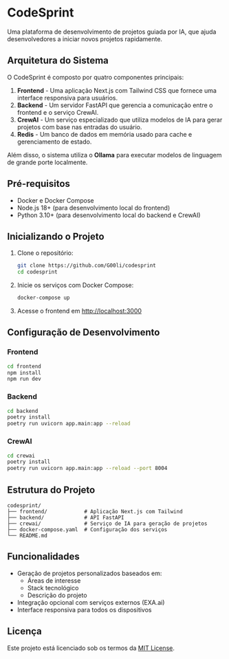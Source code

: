 # CodeSprint

Uma plataforma de desenvolvimento de projetos guiada por IA, que ajuda desenvolvedores a iniciar novos projetos rapidamente.

## Arquitetura do Sistema

O CodeSprint é composto por quatro componentes principais:

1. **Frontend** - Uma aplicação Next.js com Tailwind CSS que fornece uma interface responsiva para usuários.
2. **Backend** - Um servidor FastAPI que gerencia a comunicação entre o frontend e o serviço CrewAI.
3. **CrewAI** - Um serviço especializado que utiliza modelos de IA para gerar projetos com base nas entradas do usuário.
4. **Redis** - Um banco de dados em memória usado para cache e gerenciamento de estado.

Além disso, o sistema utiliza o **Ollama** para executar modelos de linguagem de grande porte localmente.

## Pré-requisitos

- Docker e Docker Compose
- Node.js 18+ (para desenvolvimento local do frontend)
- Python 3.10+ (para desenvolvimento local do backend e CrewAI)

## Inicializando o Projeto

1. Clone o repositório:
   ```bash
   git clone https://github.com/G00li/codesprint
   cd codesprint
   ```

2. Inicie os serviços com Docker Compose:
   ```bash
   docker-compose up
   ```

3. Acesse o frontend em [http://localhost:3000](http://localhost:3000)

## Configuração de Desenvolvimento

### Frontend

```bash
cd frontend
npm install
npm run dev
```

### Backend

```bash
cd backend
poetry install
poetry run uvicorn app.main:app --reload
```

### CrewAI

```bash
cd crewai
poetry install
poetry run uvicorn app.main:app --reload --port 8004
```

## Estrutura do Projeto

```
codesprint/
├── frontend/            # Aplicação Next.js com Tailwind
├── backend/             # API FastAPI 
├── crewai/              # Serviço de IA para geração de projetos
├── docker-compose.yaml  # Configuração dos serviços
└── README.md
```

## Funcionalidades

- Geração de projetos personalizados baseados em:
  - Áreas de interesse
  - Stack tecnológico
  - Descrição do projeto
- Integração opcional com serviços externos (EXA.ai)
- Interface responsiva para todos os dispositivos

## Licença

Este projeto está licenciado sob os termos da [MIT License](LICENSE).
